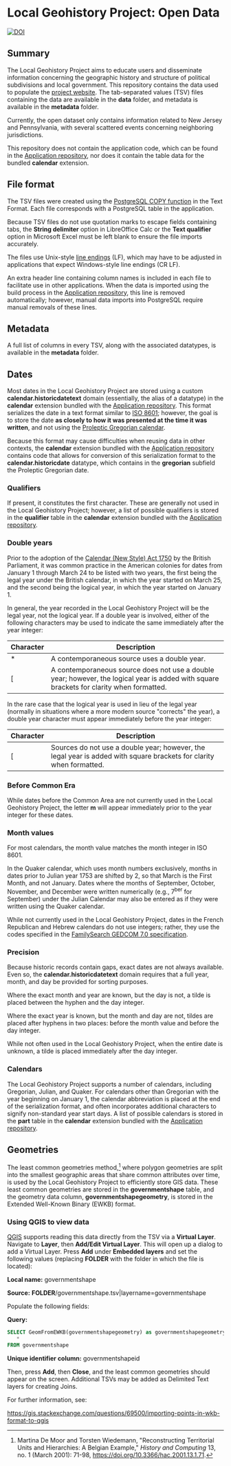 # Local Geohistory Project: Open Data

[![DOI](https://zenodo.org/badge/624773291.svg)](https://zenodo.org/badge/latestdoi/624773291)

## Summary

The Local Geohistory Project aims to educate users and disseminate information concerning the geographic history and structure of political subdivisions and local government. This repository contains the data used to populate the [project website](https://www.localgeohistory.pro/en/). The tab-separated values (TSV) files containing the data are available in the **data** folder, and metadata is available in the **metadata** folder.

Currently, the open dataset only contains information related to New Jersey and Pennsylvania, with several scattered events concerning neighboring jurisdictions.

This repository does not contain the application code, which can be found in the [Application repository](https://github.com/localgeohistoryproject/application), nor does it contain the table data for the bundled **calendar** extension.

## File format

The TSV files were created using the [PostgreSQL COPY function](https://www.postgresql.org/docs/15/sql-copy.html) in the Text Format. Each file corresponds with a PostgreSQL table in the application.

Because TSV files do not use quotation marks to escape fields containing tabs, the **String delimiter** option in LibreOffice Calc or the **Text qualifier** option in Microsoft Excel must be left blank to ensure the file imports accurately.

The files use Unix-style [line endings](https://en.wikipedia.org/wiki/Newline#Representations) (LF), which may have to be adjusted in applications that expect Windows-style line endings (CR LF).

An extra header line containing column names is included in each file to facilitate use in other applications. When the data is imported using the build process in the [Application repository](https://github.com/localgeohistoryproject/application), this line is removed automatically; however, manual data imports into PostgreSQL require manual removals of these lines.

## Metadata

A full list of columns in every TSV, along with the associated datatypes, is available in the **metadata** folder.

## Dates

Most dates in the Local Geohistory Project are stored using a custom **calendar.historicdatetext** domain (essentially, the alias of a datatype) in the **calendar** extension bundled with the [Application repository](https://github.com/localgeohistoryproject/application). This format serializes the date in a text format similar to [ISO 8601](https://en.wikipedia.org/wiki/ISO_8601); however, the goal is to store the date **as closely to how it was presented at the time it was written**, and not using the [Proleptic Gregorian calendar](https://en.wikipedia.org/wiki/Proleptic_Gregorian_calendar).

Because this format may cause difficulties when reusing data in other contexts, the **calendar** extension bundled with the [Application repository](https://github.com/localgeohistoryproject/application) contains code that allows for conversion of this serialization format to the **calendar.historicdate** datatype, which contains in the **gregorian** subfield the Proleptic Gregorian date.

### Qualifiers

If present, it constitutes the first character. These are generally not used in the Local Geohistory Project; however, a list of possible qualifiers is stored in the **qualifier** table in the **calendar** extension bundled with the [Application repository](https://github.com/localgeohistoryproject/application).

### Double years

Prior to the adoption of the [Calendar (New Style) Act 1750](https://en.wikipedia.org/wiki/Calendar_(New_Style)_Act_1750) by the British Parliament, it was common practice in the American colonies for dates from January 1 through March 24 to be listed with two years, the first being the legal year under the British calendar, in which the year started on March 25, and the second being the logical year, in which the year started on January 1.

In general, the year recorded in the Local Geohistory Project will be the legal year, not the logical year. If a double year is involved, either of the following characters may be used to indicate the same immediately after the year integer:

| Character | Description |
| --------- | ----------- |
| *         | A contemporaneous source uses a double year. |
| [         | A contemporaneous source does not use a double year; however, the logical year is added with square brackets for clarity when formatted. |

In the rare case that the logical year is used in lieu of the legal year (normally in situations where a more modern source "corrects" the year), a double year character must appear immediately before the year integer:

| Character | Description |
| --------- | ----------- |
| [         | Sources do not use a double year; however, the legal year is added with square brackets for clarity when formatted. |

### Before Common Era

While dates before the Common Area are not currently used in the Local Geohistory Project, the letter **m** will appear immediately prior to the year integer for these dates.

### Month values

For most calendars, the month value matches the month integer in ISO 8601.

In the Quaker calendar, which uses month numbers exclusively, months in dates prior to Julian year 1753 are shifted by 2, so that March is the First Month, and not January. Dates where the months of September, October, November, and December were written numerically (e.g., 7<sup>ber</sup> for September) under the Julian Calendar may also be entered as if they were written using the Quaker calendar.

While not currently used in the Local Geohistory Project, dates in the French Republican and Hebrew calendars do not use integers; rather, they use the codes specified in the [FamilySearch GEDCOM 7.0 specification](https://github.com/FamilySearch/GEDCOM/blob/main/specification/gedcom-6-appendix-calendars.md).

### Precision

Because historic records contain gaps, exact dates are not always available. Even so, the **calendar.historicdatetext** domain requires that a full year, month, and day be provided for sorting purposes.

Where the exact month and year are known, but the day is not, a tilde is placed between the hyphen and the day integer.

Where the exact year is known, but the month and day are not, tildes are placed after hyphens in two places: before the month value and before the day integer.

While not often used in the Local Geohistory Project, when the entire date is unknown, a tilde is placed immediately after the day integer.

### Calendars

The Local Geohistory Project supports a number of calendars, including Gregorian, Julian, and Quaker. For calendars other than Gregorian with the year beginning on January 1, the calendar abbreviation is placed at the end of the serialization format, and often incorporates additional characters to signify non-standard year start days. A list of possible calendars is stored in the **part** table in the **calendar** extension bundled with the [Application repository](https://github.com/localgeohistoryproject/application).

## Geometries

The least common geometries method,[^1] where polygon geometries are split into the smallest geographic areas that share common attributes over time, is used by the Local Geohistory Project to efficiently store GIS data. These least common geometries are stored in the **governmentshape** table, and the geometry data column, **governmentshapegeometry**, is stored in the Extended Well-Known Binary (EWKB) format.

### Using QGIS to view data

[QGIS](https://www.qgis.org/) supports reading this data directly from the TSV via a **Virtual Layer**. Navigate to **Layer**, then **Add/Edit Virtual Layer**. This will open up a dialog to add a Virtual Layer. Press **Add** under **Embedded layers** and set the following values (replacing **FOLDER** with the folder in which the file is located):

**Local name:** governmentshape

**Source:** **FOLDER**/governmentshape.tsv|layername=governmentshape

Populate the following fields:

**Query:**

```SQL
SELECT GeomFromEWKB(governmentshapegeometry) as governmentshapegeometryshape,
   *
FROM governmentshape
```

**Unique identifier column:** governmentshapeid

Then, press **Add**, then **Close**, and the least common geometries should appear on the screen. Additional TSVs may be added as Delimited Text layers for creating Joins.

For further information, see:

<https://gis.stackexchange.com/questions/69500/importing-points-in-wkb-format-to-qgis>

[^1]: Martina De Moor and Torsten Wiedemann, "Reconstructing Territorial Units and Hierarchies: A Belgian Example," *History and Computing* 13, no. 1 (March 2001): 71-98, https://doi.org/10.3366/hac.2001.13.1.71.
